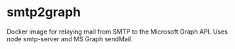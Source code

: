 # smtp2graph

Docker image for relaying mail from SMTP to the Microsoft Graph API. Uses node smtp-server and MS Graph sendMail.
